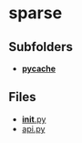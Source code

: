 # sparse

## Subfolders

- [__pycache__](__pycache__)

## Files

- [__init__.py](__init__.py)
- [api.py](api.py)
